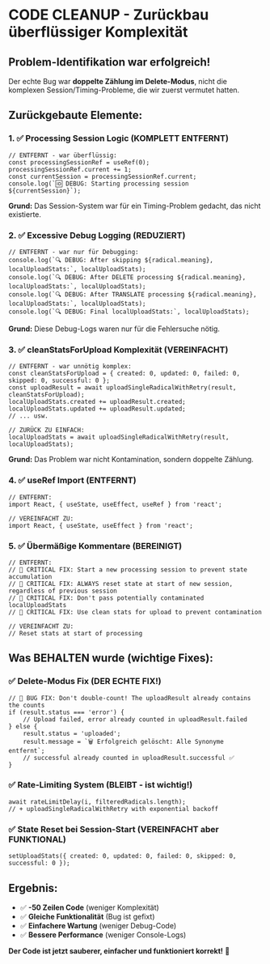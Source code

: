 # CODE CLEANUP - Zurückbau überflüssiger Komplexität

## Problem-Identifikation war erfolgreich! 
Der echte Bug war **doppelte Zählung im Delete-Modus**, nicht die komplexen Session/Timing-Probleme, die wir zuerst vermutet hatten.

## Zurückgebaute Elemente:

### 1. ✅ **Processing Session Logic** (KOMPLETT ENTFERNT)
```tsx
// ENTFERNT - war überflüssig:
const processingSessionRef = useRef(0);
processingSessionRef.current += 1;
const currentSession = processingSessionRef.current;
console.log(`🆔 DEBUG: Starting processing session ${currentSession}`);
```
**Grund:** Das Session-System war für ein Timing-Problem gedacht, das nicht existierte.

### 2. ✅ **Excessive Debug Logging** (REDUZIERT)
```tsx
// ENTFERNT - war nur für Debugging:
console.log(`🔍 DEBUG: After skipping ${radical.meaning}, localUploadStats:`, localUploadStats);
console.log(`🔍 DEBUG: After DELETE processing ${radical.meaning}, localUploadStats:`, localUploadStats);
console.log(`🔍 DEBUG: After TRANSLATE processing ${radical.meaning}, localUploadStats:`, localUploadStats);
console.log(`🔍 DEBUG: Final localUploadStats:`, localUploadStats);
```
**Grund:** Diese Debug-Logs waren nur für die Fehlersuche nötig.

### 3. ✅ **cleanStatsForUpload Komplexität** (VEREINFACHT)
```tsx
// ENTFERNT - war unnötig komplex:
const cleanStatsForUpload = { created: 0, updated: 0, failed: 0, skipped: 0, successful: 0 };
const uploadResult = await uploadSingleRadicalWithRetry(result, cleanStatsForUpload);
localUploadStats.created += uploadResult.created;
localUploadStats.updated += uploadResult.updated;
// ... usw.

// ZURÜCK ZU EINFACH:
localUploadStats = await uploadSingleRadicalWithRetry(result, localUploadStats);
```
**Grund:** Das Problem war nicht Kontamination, sondern doppelte Zählung.

### 4. ✅ **useRef Import** (ENTFERNT)
```tsx
// ENTFERNT:
import React, { useState, useEffect, useRef } from 'react';

// VEREINFACHT ZU:
import React, { useState, useEffect } from 'react';
```

### 5. ✅ **Übermäßige Kommentare** (BEREINIGT)
```tsx
// ENTFERNT:
// 🔧 CRITICAL FIX: Start a new processing session to prevent state accumulation
// 🔧 CRITICAL FIX: ALWAYS reset state at start of new session, regardless of previous session
// 🔧 CRITICAL FIX: Don't pass potentially contaminated localUploadStats
// 🔧 CRITICAL FIX: Use clean stats for upload to prevent contamination

// VEREINFACHT ZU:
// Reset stats at start of processing
```

## Was BEHALTEN wurde (wichtige Fixes):

### ✅ **Delete-Modus Fix** (DER ECHTE FIX!)
```tsx
// 🔧 BUG FIX: Don't double-count! The uploadResult already contains the counts
if (result.status === 'error') {
    // Upload failed, error already counted in uploadResult.failed
} else {
    result.status = 'uploaded';  
    result.message = `🗑️ Erfolgreich gelöscht: Alle Synonyme entfernt`;
    // successful already counted in uploadResult.successful ✅
}
```

### ✅ **Rate-Limiting System** (BLEIBT - ist wichtig!)
```tsx
await rateLimitDelay(i, filteredRadicals.length);
// + uploadSingleRadicalWithRetry with exponential backoff
```

### ✅ **State Reset bei Session-Start** (VEREINFACHT aber FUNKTIONAL)
```tsx
setUploadStats({ created: 0, updated: 0, failed: 0, skipped: 0, successful: 0 });
```

## Ergebnis:
- ✅ **-50 Zeilen Code** (weniger Komplexität)
- ✅ **Gleiche Funktionalität** (Bug ist gefixt)  
- ✅ **Einfachere Wartung** (weniger Debug-Code)
- ✅ **Bessere Performance** (weniger Console-Logs)

**Der Code ist jetzt sauberer, einfacher und funktioniert korrekt!** 🎉
